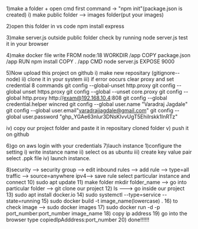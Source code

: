 1)make a folder + open cmd first command -> "npm init"(package.json is created) i) make public folder --> images folder(put your images)

2)open this folder in vs code npm install express

3)make server.js outside public folder check by running node server.js test it in your browser

4)make docker file write 
      FROM node:18 
      WORKDIR /app 
      COPY package.json /app 
      RUN npm install 
      COPY . /app 
      CMD node server.js
      EXPOSE 9000

5)Now upload this project on github
    i) make new repositary (gitignore--node)
    ii) clone it in your system 
    iii) if error oocurs clear proxy and set credential
          8 commands 
          git config --global-unset http.proxy 
          git config --global unset https.proxy 
          git config --global --unset core.proxy 
          git config --global http.proxy http://exam@192.168.10.4:808 
          git config --global credential.helper wincred 
          git config --global user.name "Varadraj Jagdale" 
          git config --global user.email"varadrajjagdale@gmail.com" 
          git config --global user.password "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"

iv) copy our project folder and paste it in repositary cloned folder v) push it on github 

6)go on aws login with your credentials 
7)lauch instance 
    1)configure the setting 
    i) write instance name 
    ii) select os as ubuntu 
    iii) create key value pair select .ppk file 
    iv) launch instance.

8)security --> security group --> edit inbound rules --> add rule --> type=all traffic --> source=anywhere ipv4--> save rule select particular instance and connect 10) sudo apt update 
11) make folder mkdir folder_name --> go into particular folder --> git clone our project 
12) ls ---> go inside our project 
13) sudo apt install docker.io 
14) sudo systemctl --type=service --state=running 
15) sudo docker build -t image_name(lowercase) . 
16) to check image --> sudo docker images 
17) sudo docker run -d -p port_number:port_number image_name 
18) copy ip address 
19) go into the browser type copiedIpAdddress:port_number 
20) done!!!!!!
